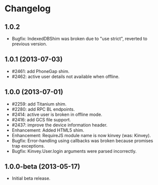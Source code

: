 # Changelog

## 1.0.2
* Bugfix: IndexedDBShim was broken due to "use strict", reverted to previous version.

## 1.0.1 (2013-07-03)
* #2461: add PhoneGap shim.
* #2462: active user details not available when offline.

## 1.0.0 (2013-07-01)
* #2259: add Titanium shim.
* #2280: add RPC BL endpoints.
* #2414: active user is broken in offline mode.
* #2416: add GCS file support.
* #2437: improve the device information header.
* Enhancement: Added HTML5 shim.
* Enhancement: RequireJS module name is now kinvey (was: Kinvey).
* Bugfix: Error-handling using callbacks was broken because promises trap exceptions.
* Bugfix: Kinvey.User.login arguments were parsed incorrectly.

## 1.0.0-beta (2013-05-17)
* Initial beta release.